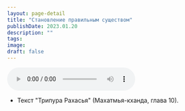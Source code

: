 ```yaml
---
layout: page-detail
title: "Становление правильным существом"
publishDate: 2023.01.20
description: ""
tags:
image:
draft: false
---
```


<audio title="2023.01.20 - Становление правильным существом.mp3" src="https://filer-api.advayta.org/v1.0/public/files/72942" controls=""></audio>

* Текст "Трипура Рахасья" (Махатмья-кханда, глава 10).

  
